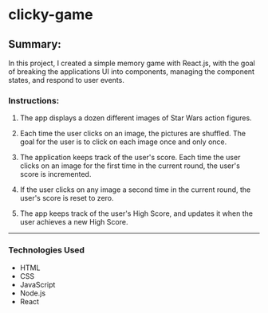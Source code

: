 # clicky-game

## Summary:
In this project, I created a simple memory game with React.js, with the goal of breaking the applications UI into components, managing the component states, and respond to user events.

### Instructions:
1. The app displays a dozen different images of Star Wars action figures. 

2. Each time the user clicks on an image, the pictures are shuffled. The goal for the user is to click on each image once and only once. 

3. The application keeps track of the user's score. Each time the user clicks on an image for the first time in the current round, the user's score is incremented.

4. If the user clicks on any image a second time in the current round, the user's score is reset to zero.

5. The app keeps track of the user's High Score, and updates it when the user achieves a new High Score.

- - -

### Technologies Used

* HTML
* CSS
* JavaScript
* Node.js
* React